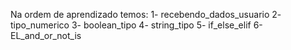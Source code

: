 Na ordem de aprendizado temos: 
1- recebendo_dados_usuario
2- tipo_numerico
3- boolean_tipo
4- string_tipo
5- if_else_elif
6- EL_and_or_not_is
